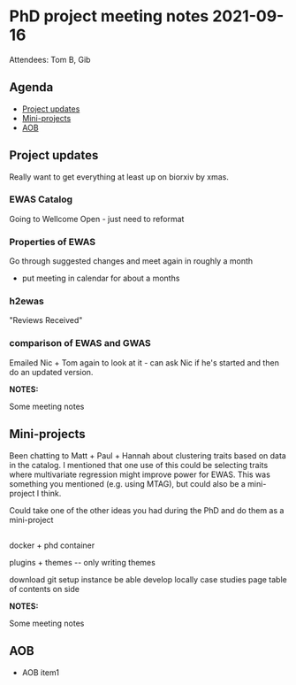# PhD project meeting notes 2021-09-16

Attendees: Tom B, Gib

## Agenda

* [Project updates](#item1) 
* [Mini-projects](#item2) 
* [AOB](#aob)

## Project updates <a name="item1"></a>

Really want to get everything at least up on biorxiv by xmas.

### EWAS Catalog 
Going to Wellcome Open - just need to reformat

### Properties of EWAS
Go through suggested changes and meet again in roughly a month

* put meeting in calendar for about a months 

### h2ewas
"Reviews Received"

### comparison of EWAS and GWAS 
Emailed Nic + Tom again to look at it - can ask Nic if he's started and then do an updated version. 

__NOTES:__

Some meeting notes

## Mini-projects <a name="item2"></a>

Been chatting to Matt + Paul + Hannah about clustering traits based on data in the catalog. I mentioned that one use of this could be selecting traits where multivariate regression might improve power for EWAS. This was something you mentioned (e.g. using MTAG), but could also be a mini-project I think.

Could take one of the other ideas you had during the PhD and do them as a mini-project

## 

docker + phd container

plugins + themes -- only writing themes

download git 
setup instance
be able develop locally 
case studies page
table of contents on side

__NOTES:__

Some meeting notes

## AOB <a name="aob"></a>

* AOB item1